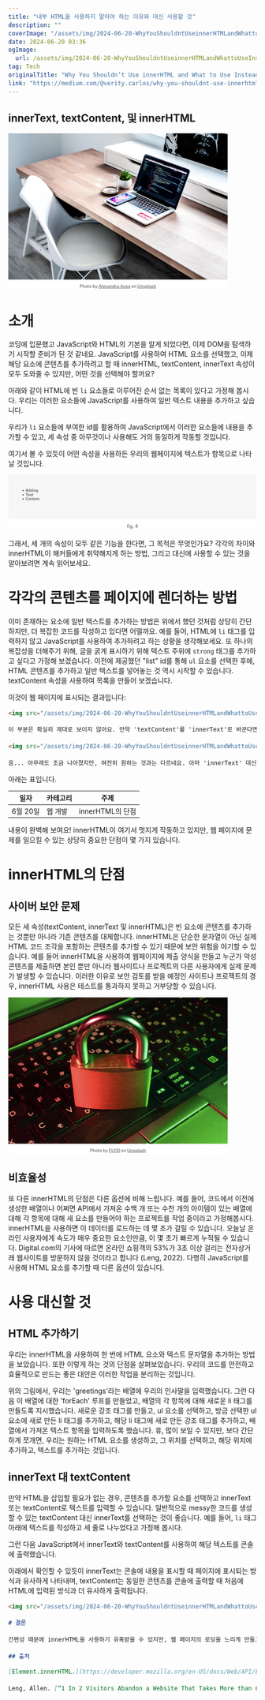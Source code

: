 ```yaml
---
title: "내부 HTML을 사용하지 말아야 하는 이유와 대신 사용할 것"
description: ""
coverImage: "/assets/img/2024-06-20-WhyYouShouldntUseinnerHTMLandWhattoUseInstead_0.png"
date: 2024-06-20 03:36
ogImage: 
  url: /assets/img/2024-06-20-WhyYouShouldntUseinnerHTMLandWhattoUseInstead_0.png
tag: Tech
originalTitle: "Why You Shouldn’t Use innerHTML and What to Use Instead"
link: "https://medium.com/@verity.carlos/why-you-shouldnt-use-innerhtml-and-what-to-use-instead-ed99d064a416"
---
```



## innerText, textContent, 및 innerHTML

![이미지](/assets/img/2024-06-20-WhyYouShouldntUseinnerHTMLandWhattoUseInstead_0.png)

# 소개

코딩에 입문했고 JavaScript와 HTML의 기본을 알게 되었다면, 이제 DOM을 탐색하기 시작할 준비가 된 것 같네요. JavaScript를 사용하여 HTML 요소를 선택했고, 이제 해당 요소에 콘텐츠를 추가하려고 할 때 innerHTML, textContent, innerText 속성이 모두 도와줄 수 있지만, 어떤 것을 선택해야 할까요?

<div class="content-ad"></div>

아래와 같이 HTML에 빈 `li` 요소들로 이루어진 순서 없는 목록이 있다고 가정해 봅시다. 우리는 이러한 요소들에 JavaScript를 사용하여 일반 텍스트 내용을 추가하고 싶습니다.

우리가 `li` 요소들에 부여한 id를 활용하여 JavaScript에서 이러한 요소들에 내용을 추가할 수 있고, 세 속성 중 아무것이나 사용해도 거의 동일하게 작동할 것입니다.

여기서 볼 수 있듯이 어떤 속성을 사용하든 우리의 웹페이지에 텍스트가 항목으로 나타날 것입니다.

![이미지](/assets/img/2024-06-20-WhyYouShouldntUseinnerHTMLandWhattoUseInstead_1.png)

<div class="content-ad"></div>

그래서, 세 개의 속성이 모두 같은 기능을 한다면, 그 목적은 무엇인가요? 각각의 차이와 innerHTML이 해커들에게 취약해지게 하는 방법, 그리고 대신에 사용할 수 있는 것을 알아보려면 계속 읽어보세요.

# 각각의 콘텐츠를 페이지에 렌더하는 방법

이미 존재하는 요소에 일반 텍스트를 추가하는 방법은 위에서 했던 것처럼 상당히 간단하지만, 더 복잡한 코드를 작성하고 있다면 어떨까요. 예를 들어, HTML에 `li` 태그를 입력하지 않고 JavaScript를 사용하여 추가하려고 하는 상황을 생각해보세요. 또 하나의 복잡성을 더해주기 위해, 글을 굵게 표시하기 위해 텍스트 주위에 `strong` 태그를 추가하고 싶다고 가정해 보겠습니다. 이전에 제공했던 "list" id를 통해 `ul` 요소를 선택한 후에, HTML 콘텐츠를 추가하고 일반 텍스트를 넣어놓는 것 역시 시작할 수 있습니다. textContent 속성을 사용하여 목록을 만들어 보겠습니다.

이것이 웹 페이지에 표시되는 결과입니다:

<div class="content-ad"></div>

```markdown
<img src="/assets/img/2024-06-20-WhyYouShouldntUseinnerHTMLandWhattoUseInstead_2.png" />

이 부분은 확실히 제대로 보이지 않아요. 만약 'textContent'를 'innerText'로 바꾼다면 어떻게 될까요?

<img src="/assets/img/2024-06-20-WhyYouShouldntUseinnerHTMLandWhattoUseInstead_3.png" />

음... 아무래도 조금 나아졌지만, 여전히 원하는 것과는 다르네요. 아마 'innerText' 대신에 'innerHTML'을 사용하면 우리가 원하는 굵은 목록을 얻을 수 있을 것 같아요.
```

<div class="content-ad"></div>

아래는 표입니다.

| 일자 | 카테고리 | 주제 |
| ---- | -------- | ---- |
| 6월 20일 | 웹 개발 | innerHTML의 단점 | 

내용이 완벽해 보여요! innerHTML이 여기서 멋지게 작동하고 있지만, 웹 페이지에 문제를 일으킬 수 있는 상당히 중요한 단점이 몇 가지 있습니다.

# innerHTML의 단점

## 사이버 보안 문제

<div class="content-ad"></div>

모든 세 속성(textContent, innerText 및 innerHTML)은 빈 요소에 콘텐츠를 추가하는 것뿐만 아니라 기존 콘텐츠를 대체합니다. innerHTML은 단순한 문자열이 아닌 실제 HTML 코드 조각을 포함하는 콘텐츠를 추가할 수 있기 때문에 보안 위험을 야기할 수 있습니다. 예를 들어 innerHTML을 사용하여 웹페이지에 제출 양식을 만들고 누군가 악성 콘텐츠를 제출하면 본인 뿐만 아니라 웹사이트나 프로젝트의 다른 사용자에게 실제 문제가 발생할 수 있습니다. 이러한 이유로 보안 검토를 받을 예정인 사이트나 프로젝트의 경우, innerHTML 사용은 테스트를 통과하지 못하고 거부당할 수 있습니다.

<img src="/assets/img/2024-06-20-WhyYouShouldntUseinnerHTMLandWhattoUseInstead_5.png" />

## 비효율성

또 다른 innerHTML의 단점은 다른 옵션에 비해 느립니다. 예를 들어, 코드에서 이전에 생성한 배열이나 어쩌면 API에서 가져온 수백 개 또는 수천 개의 아이템이 있는 배열에 대해 각 항목에 대해 새 요소를 만들어야 하는 프로젝트를 작업 중이라고 가정해봅시다. innerHTML을 사용하면 이 데이터를 로드하는 데 몇 초가 걸릴 수 있습니다. 오늘날 온라인 사용자에게 속도가 매우 중요한 요소인만큼, 이 몇 초가 빠르게 누적될 수 있습니다. Digital.com의 기사에 따르면 온라인 쇼핑객의 53%가 3초 이상 걸리는 전자상거래 웹사이트를 방문하지 않을 것이라고 합니다 (Leng, 2022). 다행히 JavaScript를 사용해 HTML 요소를 추가할 때 다른 옵션이 있습니다.

<div class="content-ad"></div>

# 사용 대신할 것

## HTML 추가하기

우리는 innerHTML을 사용하여 한 번에 HTML 요소와 텍스트 문자열을 추가하는 방법을 보았습니다. 또한 이렇게 하는 것의 단점을 살펴보았습니다. 우리의 코드를 안전하고 효율적으로 만드는 좋은 대안은 이러한 작업을 분리하는 것입니다.

위의 그림에서, 우리는 'greetings'라는 배열에 우리의 인사말을 입력했습니다. 그런 다음 이 배열에 대한 'forEach' 루프를 만들었고, 배열의 각 항목에 대해 새로운 li 태그를 만들도록 지시했습니다. 새로운 강조 태그를 만들고, ul 요소를 선택하고, 방금 선택한 ul 요소에 새로 만든 li 태그를 추가하고, 해당 li 태그에 새로 만든 강조 태그를 추가하고, 배열에서 가져온 텍스트 항목을 입력하도록 했습니다. 휴, 많이 보일 수 있지만, 보다 간단하게 쪼개면, 우리는 원하는 HTML 요소를 생성하고, 그 위치를 선택하고, 해당 위치에 추가하고, 텍스트를 추가하는 것입니다.

<div class="content-ad"></div>

## innerText 대 textContent

만약 HTML을 삽입할 필요가 없는 경우, 콘텐츠를 추가할 요소를 선택하고 innerText 또는 textContent로 텍스트를 입력할 수 있습니다. 일반적으로 messy한 코드를 생성할 수 있는 textContent 대신 innerText를 선택하는 것이 좋습니다. 예를 들어, `li` 태그 아래에 텍스트를 작성하고 세 줄로 나누었다고 가정해 봅시다.

그런 다음 JavaScript에서 innerText와 textContent를 사용하여 해당 텍스트를 콘솔에 출력했습니다.

아래에서 확인할 수 있듯이 innerText는 콘솔에 내용을 표시할 때 페이지에 표시되는 방식과 유사하게 나타내며, textContent는 동일한 콘텐츠를 콘솔에 출력할 때 처음에 HTML에 입력된 방식과 더 유사하게 출력됩니다.

<div class="content-ad"></div>

```markdown
<img src="/assets/img/2024-06-20-WhyYouShouldntUseinnerHTMLandWhattoUseInstead_6.png" />

# 결론

간편성 때문에 innerHTML을 사용하기 유혹받을 수 있지만, 웹 페이지의 로딩을 느리게 만들고 보안 위험을 초래할 수 있으므로 innerHTML을 피하고 요소를 생성하고 텍스트를 추가하는 작업을 분리하는 것이 좋습니다. textContent와 innerText 모두 원하는 텍스트를 안전하게 추가할 수 있지만, innerText는 콘솔에서 내용을 더 명확하게 표시하기 때문에 일반적으로 선호됩니다. innerHTML, textContent 및 innerText 간의 차이를 명확히 해주고 어떤 것을 사용할지 결정하는 데 도움이 되었기를 바랍니다. 즐거운 코딩 되세요!

## 출처
```  

<div class="content-ad"></div>

```markdown
[Element.innerHTML.](https://developer.mozilla.org/en-US/docs/Web/API/Element/innerHTML)

Leng, Allen. [“1 In 2 Visitors Abandon a Website That Takes More than 6 Seconds to Load.”](https://digital.com/1-in-2-visitors-abandon-a-website-that-takes-more-than-6-seconds-to-load/#:~:text=However%2C%20when%20it%20comes%20to,will%20leave%20after%20one%20second.)
```